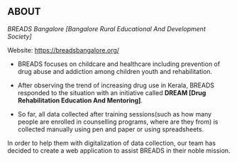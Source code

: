 ## ABOUT
*BREADS Bangalore [Bangalore Rural Educational And Development Society]*

Website: https://breadsbangalore.org/

- BREADS focuses on childcare and healthcare including prevention of drug abuse and addiction among children youth and rehabilitation. 

- After observing the trend of increasing drug use in Kerala, BREADS responded to the situation with an initiative called **DREAM [Drug Rehabilitation Education And Mentoring]**.

- So far, all data collected after training sessions(such as how many people are enrolled in counselling programs, where are they from) is collected manually using pen and paper or using spreadsheets.

In order to help them with digitalization of data collection, our team has decided to create a web application to assist BREADS in their noble mission.

